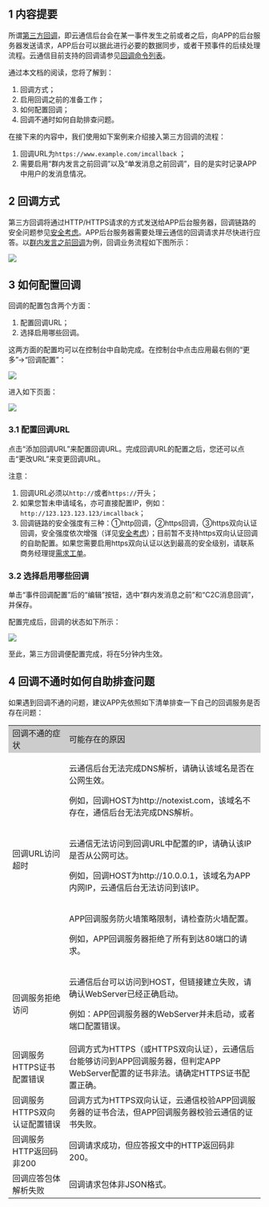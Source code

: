 ## 1 内容提要

所谓[第三方回调](/doc/product/269/第三方回调简介)，即云通信后台会在某一事件发生之前或者之后，向APP的后台服务器发送请求，APP后台可以据此进行必要的数据同步，或者干预事件的后续处理流程。云通信目前支持的回调请参见[回调命令列表](/doc/product/269/回调命令列表)。

通过本文档的阅读，您将了解到：

1. 回调方式；
1. 启用回调之前的准备工作；
1. 如何配置回调；
1. 回调不通时如何自助排查问题。

在接下来的内容中，我们使用如下案例来介绍接入第三方回调的流程：

1. 回调URL为`https://www.example.com/imcallback` ；
1. 需要启用“群内发言之前回调”以及“单发消息之前回调”，目的是实时记录APP中用户的发消息情况。

## 2 回调方式

第三方回调将通过HTTP/HTTPS请求的方式发送给APP后台服务器，回调链路的安全问题参见[安全考虑](/doc/product/269/第三方回调简介#4-.E5.AE.89.E5.85.A8.E8.80.83.E8.99.91)。APP后台服务器需要处理云通信的回调请求并尽快进行应答。以[群内发言之前回调](/doc/product/269/群内发言之前回调)为例，回调业务流程如下图所示：

![](//avc.qcloud.com/wiki2.0/im/imgs/20151118063020_40179.png)

## 3 如何配置回调

回调的配置包含两个方面：

1. 配置回调URL；
1. 选择启用哪些回调。

这两方面的配置均可以在控制台中自助完成。在控制台中点击应用最右侧的“更多”->“回调配置”：

![](//avc.qcloud.com/wiki2.0/im/imgs/20151202030737_22526.png)

进入如下页面：

![](//avc.qcloud.com/wiki2.0/im/imgs/20151202030807_41275.png)


### 3.1 配置回调URL

点击“添加回调URL”来配置回调URL。完成回调URL的配置之后，您还可以点击“更改URL”来变更回调URL。

注意：

1. 回调URL必须以`http://`或者`https://`开头；
1. 如果您暂未申请域名，亦可直接配置IP，例如：`http://123.123.123.123/imcallback`；
1. 回调链路的安全强度有三种：①http回调，②https回调，③https双向认证回调，安全强度依次增强（详见[安全考虑](/doc/product/269/第三方回调简介#4-.E5.AE.89.E5.85.A8.E8.80.83.E8.99.91)）；目前暂不支持https双向认证回调的自助配置。如果您需要启用https双向认证以达到最高的安全级别，请联系商务经理提[需求工单](/doc/product/269/云通信配置变更需求工单#2.16-https.E8.AF.81.E4.B9.A6.E7.AD.BE.E5.8F.91)。

### 3.2 选择启用哪些回调

单击“事件回调配置”后的“编辑”按钮，选中“群内发消息之前”和“C2C消息回调”，并保存。

配置完成后，回调的状态如下所示：

![](//avc.qcloud.com/wiki2.0/im/imgs/20151202031606_52450.jpg)

至此，第三方回调便配置完成，将在5分钟内生效。

## 4 回调不通时如何自助排查问题

如果遇到回调不通的问题，建议APP先依照如下清单排查一下自己的回调服务是否存在问题：

<table style="width:100%;" >
		<tbody>
			<tr>
				<td style="background-color:#CCCCCC;">
					回调不通的症状<br>
				</td>
				<td style="background-color:#CCCCCC;">
					可能存在的原因<br>
				</td>
			</tr>
			<tr>
				<td rowspan="3">
					回调URL访问超时<br>
				</td>
				<td>
					<p>
						云通信后台无法完成DNS解析，请确认该域名是否在公网生效。
					</p>
					<p>
						例如，回调HOST为http://notexist.com，该域名不存在，通信后台无法完成DNS解析。<span style="line-height:1.5;"></span> 
					</p>
				</td>
			</tr>
			<tr>
				<td>
					<p>
						云通信无法访问到回调URL中配置的IP，请确认该IP是否从公网可达。
					</p>
					<p>
						例如，回调HOST为http://10.0.0.1，该域名为APP内网IP，云通信后台无法访问到该IP。<span style="line-height:1.5;"></span> 
					</p>
				</td>
			</tr>
			<tr>
				<td>
					<p>
						APP回调服务防火墙策略限制，请检查防火墙配置。
					</p>
					<p>
						例如，APP回调服务器拒绝了所有到达80端口的请求。<span style="line-height:1.5;"></span> 
					</p>
				</td>
			</tr>
			<tr>
				<td>
					回调服务拒绝访问<br>
				</td>
				<td>
					<p>
						云通信后台可以访问到HOST，但链接建立失败，请确认WebServer已经正确启动。
					</p>
					<p>
						例如：APP回调服务器的WebServer并未启动，或者端口配置错误。<span style="line-height:1.5;"></span> 
					</p>
				</td>
			</tr>
			<tr>
				<td>
					回调服务HTTPS证书配置错误<br>
				</td>
				<td>
					回调方式为HTTPS（或HTTPS双向认证），云通信后台能够访问到APP回调服务器，但判定APP WebServer配置的证书非法。请确定HTTPS证书配置正确。<br>
				</td>
			</tr>
			<tr>
				<td>
					回调服务HTTPS双向认证配置错误<br>
				</td>
				<td>
					回调方式为HTTPS双向认证，云通信校验APP回调服务器的证书合法，但APP回调服务器校验云通信的证书失败。<br>
				</td>
			</tr>
			<tr>
				<td>
					回调服务HTTP返回码非200<br>
				</td>
				<td>
					回调请求成功，但应答报文中的HTTP返回码非200。<br>
				</td>
			</tr>
			<tr>
				<td>
					回调应答包体解析失败<br>
				</td>
				<td>
					回调请求包体非JSON格式。<br>
				</td>
			</tr>
		</tbody>
	</table>
